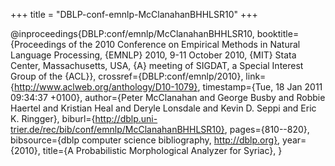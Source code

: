 +++
title = "DBLP-conf-emnlp-McClanahanBHHLSR10"
+++

@inproceedings{DBLP:conf/emnlp/McClanahanBHHLSR10,
   booktitle={Proceedings of the 2010 Conference on Empirical Methods in Natural
Language Processing, {EMNLP} 2010, 9-11 October 2010, {MIT} Stata
Center, Massachusetts, USA, {A} meeting of SIGDAT, a Special Interest
Group of the {ACL}},
   crossref={DBLP:conf/emnlp/2010},
   link={http://www.aclweb.org/anthology/D10-1079},
   timestamp={Tue, 18 Jan 2011 09:34:37 +0100},
   author={Peter McClanahan and
George Busby and
Robbie Haertel and
Kristian Heal and
Deryle Lonsdale and
Kevin D. Seppi and
Eric K. Ringger},
   biburl={http://dblp.uni-trier.de/rec/bib/conf/emnlp/McClanahanBHHLSR10},
   pages={810--820},
   bibsource={dblp computer science bibliography, http://dblp.org},
   year={2010},
   title={A Probabilistic Morphological Analyzer for Syriac},
}
